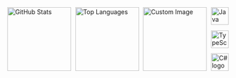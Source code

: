 <div style="display: flex; justify-content: space-between; width: 100%;">
  <img style="height: 145px;" src="https://github-readme-stats.vercel.app/api?username=loregbrw&show_icons=true&theme=onedark&hide_border=true" alt="GitHub Stats" />
  <img style="height: 145px;" src="https://github-readme-stats.vercel.app/api/top-langs/?username=loregbrw&layout=compact&theme=gruvbox_light&hide_border=true" alt="Top Languages" />
  <img style="height: 145px;" src="https://i.imgur.com/lQ2QBPi.png" alt="Custom Image" />
  <div style="display: flex; flex-direction: column; justify-content: space-between; height: 145px;">
    <img src="https://go-skill-icons.vercel.app/api/icons?i=java&theme=light" width="40px" alt="Java logo" />
    <img src="https://go-skill-icons.vercel.app/api/icons?i=ts" width="40px" alt="TypeScript logo" />
    <img src="https://go-skill-icons.vercel.app/api/icons?i=cs" width="40px" alt="C# logo" />
  </div>
</div>
